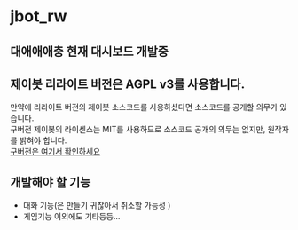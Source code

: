 # jbot_rw
## 대애애애충 현재 대시보드 개발중

## 제이봇 리라이트 버전은 AGPL v3를 사용합니다.  
만약에 리라이트 버전의 제이봇 소스코드를 사용하셨다면 소스코드를 공개할 의무가 있습니다.  
구버전 제이봇의 라이센스는 MIT를 사용하므로 소스코드 공개의 의무는 없지만, 원작자를 밝혀야 합니다.  
[구버전은 여기서 확인하세요](https://github.com/Team-EG/j-bot-old)  
## 개발해야 할 기능
- 대화 기능(은 만들기 귀찮아서 취소할 가능성 )  
- 게임기능
이외에도 기타등등...  
